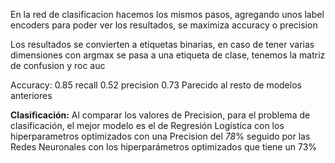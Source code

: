 En la red de clasificacion hacemos los mismos pasos, agregando unos label encoders para poder ver los resultados, se maximiza accuracy o precision

Los resultados se convierten a etiquetas binarias, en caso de tener varias dimensiones con argmax se pasa a una etiqueta de clase, tenemos la matriz de confusion y roc auc

Accuracy: 0.85
recall 0.52
precision 0.73
Parecido al resto de modelos anteriores

**Clasificación:** Al comparar los valores de Precision, para el problema de clasificación, el mejor modelo es el de Regresión Logística con los hiperparametros optimizados con una Precision del _78_% seguido por las Redes Neuronales con los hiperparámetros optimizados que tiene un 73%
